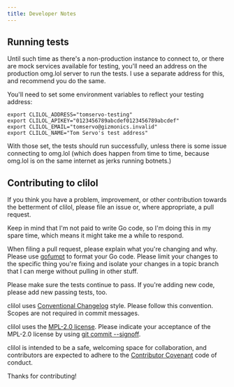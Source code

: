 ```yaml
---
title: Developer Notes
---
```


## Running tests

Until such time as there's a non-production instance to connect to, or
there are mock services available for testing, you'll need an address on
the production omg.lol server to run the tests. I use a separate address
for this, and recommend you do the same.

You'll need to set some environment variables to reflect your testing
address:

```
export CLILOL_ADDRESS="tomservo-testing"
export CLILOL_APIKEY="0123456789abcdef0123456789abcdef"
export CLILOL_EMAIL="tomservo@gizmonics.invalid"
export CLILOL_NAME="Tom Servo's test address"
```

With those set, the tests should run successfully, unless there is some
issue connecting to omg.lol (which does happen from time to time,
because omg.lol is on the same internet as jerks running botnets.)

## Contributing to clilol

If you think you have a problem, improvement, or other contribution
towards the betterment of clilol, please file an issue or, where
appropriate, a pull request.

Keep in mind that I'm not paid to write Go code, so I'm doing this in my
spare time, which means it might take me a while to respond.

When filing a pull request, please explain what you're changing and why.
Please use [gofumpt](https://github.com/mvdan/gofumpt) to format your Go
code. Please limit your changes to the specific thing you're fixing and
isolate your changes in a topic branch that I can merge without pulling
in other stuff.

Please make sure the tests continue to pass. If you're adding new code,
please add new passing tests, too.

clilol uses [Conventional
Changelog](https://github.com/conventional-changelog/conventional-changelog-angular/blob/master/convention.md)
style. Please follow this convention. Scopes are not required in commit
messages.

clilol uses the [MPL-2.0
license](https://www.mozilla.org/en-US/MPL/2.0/). Please indicate your
acceptance of the MPL-2.0 license by using [git commit
--signoff](https://git-scm.com/docs/git-commit#Documentation/git-commit.txt--s).

clilol is intended to be a safe, welcoming space for collaboration, and
contributors are expected to adhere to the [Contributor
Covenant](http://contributor-covenant.org) code of conduct.

Thanks for contributing!
